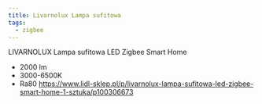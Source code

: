 ```yaml
---
title: Livarnolux Lampa sufitowa
tags:
  - zigbee
---
```


LIVARNOLUX Lampa sufitowa LED Zigbee Smart Home

- 2000 lm
- 3000-6500K
- Ra80
  https://www.lidl-sklep.pl/p/livarnolux-lampa-sufitowa-led-zigbee-smart-home-1-sztuka/p100306673
